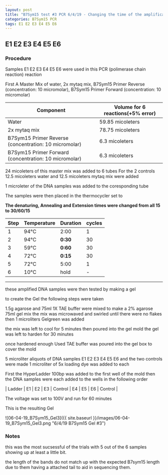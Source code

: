 ```yaml
---
layout: post
title: "B7Sym15 test #3 PCR 6/4/19 - Changing the time of the amplification"
categories: B7Sym15 PCR
tags: E1 E2 E3 E4 E5 E6
---
```


##   E1 E2 E3 E4 E5 E6 

### Procedure

Samples E1 E2 E3 E4 E5 E6 were used in this PCR (polimerase chain reaction) reaction 

First A Master Mix of water, 2x mytaq mix, B7Sym15 Primer Reverse (concentration: 10 micromolar), B7Sym15 Primer Forward (concentration: 10 micromolar)


|Component| Volume for 6 reactions(+5% error)|
|---------|---------------------------|
|Water| 59.85 micoleters|
|2x mytaq mix| 78.75 micoleters|
|B7Sym15 Primer Reverse (concentration: 10 micromolar)| 6.3 micoleters|
|B7Sym15 Primer Forward (concentration: 10 micromolar)| 6.3 micoleters|

24 micoleters of this master mix was added to 6 tubes 
For the 2 controls 12.5 micoleters water and 12.5 micoleters mytaq mix were added

1 microleter of the DNA samples was added to the coresponding tube


The samples were then placed in the thermocycler set to 

**The denaturing, Annealing and Extension times were changed from all 15 to 30/60/15**

|Step|Temperature|Duration|cycles|
|----|-------|--------|-------|
|1|94°C|2:00|1|
|2|94°C|**0:30**|30|
|3|59°C|**0:60**|30|
|4|72°C|**0:15**|30|
|5|72°C|5:00|1|
|6|10°C|hold|-|

___________

these amplified DNA samples were then tested by making a gel

to create the Gel the following steps were taken 

1.5g agarose and 75ml 1X TAE buffer were mixed to make a 2% agarose 75ml gel mix 
the mix was microwaved and swirled until there were no flakes 
then 1 microliters Gelgreen was added

the mix was left to cool for 5 minutes then poured into the gel mold
the gel was left to harden for 30 minutes 

once hardened enough Used TAE buffer was poured into the gel box to cover the mold

5 microliter aliquots of DNA samples E1 E2 E3 E4 E5 E6 and the two controls were made 
1 microliter of 5x loading dye was added to each

First the HyperLadder 100bp was added to the first well of the mold 
then the DNA samples were each added to the wells in the following order 

| Ladder | E1 | E2 | E3 | Control | E4 | E5 | E6 | Control |

The voltage was set to 100V and run for 60 minutes


This is the resulting Gel

![06-04-19_B7Sym15_Gel3]({{ site.baseurl }}/images/06-04-19_B7Sym15_Gel3.png "6/4/19 B7Sym15 Gel #3")

### Notes
this was the most sucsessful of the trials with 5 out of the 6 samples showing up at least a little bit.

the length of the bands do not match up with the expected B7sym15 length due to them having a attached tail to aid in sequencing them.